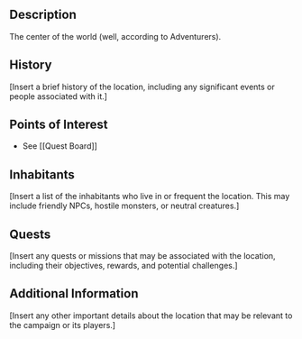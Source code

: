 ## Description

The center of the world (well, according to Adventurers).

## History

[Insert a brief history of the location, including any significant events or people associated with it.]

## Points of Interest

-  See [[Quest Board]] 

## Inhabitants

[Insert a list of the inhabitants who live in or frequent the location. This may include friendly NPCs, hostile monsters, or neutral creatures.]

## Quests

[Insert any quests or missions that may be associated with the location, including their objectives, rewards, and potential challenges.]

## Additional Information

[Insert any other important details about the location that may be relevant to the campaign or its players.]

